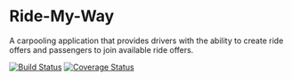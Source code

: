 # Ride-My-Way
A carpooling application that provides drivers with the ability to create ride offers and passengers to join available ride offers.

[![Build Status](https://travis-ci.org/eben-k/Ride-My-Way.svg?branch=develop)](https://travis-ci.org/eben-k/Ride-My-Way) [![Coverage Status](https://coveralls.io/repos/github/eben-k/Ride-My-Way/badge.svg?branch=develop)](https://coveralls.io/github/eben-k/Ride-My-Way?branch=develop)
